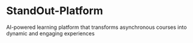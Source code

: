 # StandOut-Platform
AI-powered learning platform that transforms asynchronous courses into dynamic and engaging experiences
